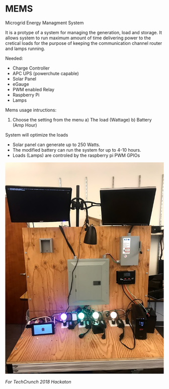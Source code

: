 # MEMS


Microgrid Energy Managment System

It is a protype of a system for managing the generation, load and storage. 
It allows system to run maximum amount of time delivering power to the cretical loads for the purpose of keeping the communication channel router and lamps running. 

Needed:
* Charge Controller 
* APC UPS (powerchute capable)
* Solar Panel
* eGauge
* PWM enabled Relay
* Raspberry Pi
* Lamps


Mems usage intructions:

1. Choose the setting from the menu
  a) The load (Wattage)
  b) Battery (Amp Hour)

System will optimize the loads

* Solar panel can generate up to 250 Watts. 
* The modified battery can run the system for up to 4-10 hours. 
* Loads (Lamps) are controled by the raspberry pi PWM GPIOs

![MEMS Design](/MEMS.png)

*For TechCrunch 2018 Hackaton*

